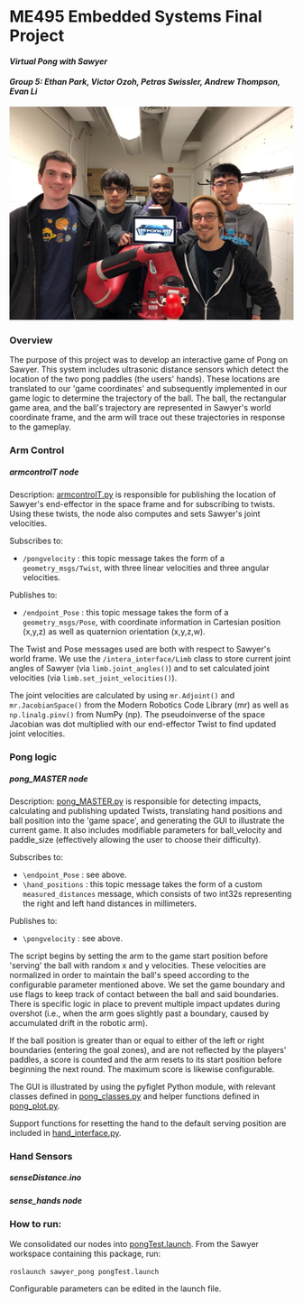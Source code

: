 # ME495 Embedded Systems Final Project

#### *Virtual Pong with Sawyer*
#### *Group 5: Ethan Park, Victor Ozoh, Petras Swissler, Andrew Thompson, Evan Li*

![group photo](groupphoto.jpg)

### Overview

The purpose of this project was to develop an interactive game of Pong on Sawyer. This system includes ultrasonic distance sensors which detect the location of the two pong paddles (the users' hands). These locations are translated to our 'game coordinates' and subsequently implemented in our game logic to determine the trajectory of the ball. The ball, the rectangular game area, and the ball's trajectory are represented in Sawyer's world coordinate frame, and the arm will trace out these trajectories in response to the gameplay.

### Arm Control

##### armcontrolT node
Description: [armcontrolT.py](src/armcontrolT.py) is responsible for publishing the location of Sawyer's end-effector in the space frame and for subscribing to twists. Using these twists, the node also computes and sets Sawyer's joint velocities.

Subscribes to:
* `/pongvelocity` : this topic message takes the form of a `geometry_msgs/Twist`, with three linear velocities and three angular velocities.

Publishes to:
* `/endpoint_Pose` : this topic message takes the form of a `geometry_msgs/Pose`, with coordinate information in Cartesian position (x,y,z) as well as quaternion orientation (x,y,z,w).

The Twist and Pose messages used are both with respect to Sawyer's world frame. We use the `/intera_interface/Limb` class to store current joint angles of Sawyer (via `limb.joint_angles()`) and to set calculated joint velocities (via `limb.set_joint_velocities()`).

 The joint velocities are calculated by using `mr.Adjoint()` and `mr.JacobianSpace()` from the Modern Robotics Code Library (mr) as well as `np.linalg.pinv()` from NumPy (np). The pseudoinverse of the space Jacobian was dot multiplied with our end-effector Twist to find updated joint velocities.

### Pong logic

##### pong_MASTER node

Description: [pong_MASTER.py](src/pong_MASTER.py) is responsible for detecting impacts, calculating and publishing updated Twists, translating hand positions and ball position into the 'game space', and generating the GUI to illustrate the current game. It also includes modifiable parameters for ball_velocity and paddle_size (effectively allowing the user to choose their difficulty).

Subscribes to:
* `\endpoint_Pose` : see above.
* `\hand_positions` : this topic message takes the form of a custom `measured_distances` message, which consists of two int32s representing the right and left hand distances in millimeters.

Publishes to:
* `\pongvelocity` : see above.

The script begins by setting the arm to the game start position before 'serving' the ball with random x and y velocities. These velocities are normalized in order to maintain the ball's speed according to the configurable parameter mentioned above. We set the game boundary and use flags to keep track of contact between the ball and said boundaries. There is specific logic in place to prevent multiple impact updates during overshot (i.e., when the arm goes slightly past a boundary, caused by accumulated drift in the robotic arm).

If the ball position is greater than or equal to either of the left or right boundaries (entering the goal zones), and are not reflected by the players' paddles, a score is counted and the arm resets to its start position before beginning the next round. The maximum score is likewise configurable.

The GUI is illustrated by using the pyfiglet Python module, with relevant classes defined in [pong_classes.py](\src\pong_classes.py) and helper functions defined in [pong_plot.py](\src\pong_plot.py).

Support functions for resetting the hand to the default serving position are included in [hand_interface.py](\src\hand_interface.py).

### Hand Sensors

##### senseDistance.ino

##### sense_hands node

### How to run:

We consolidated our nodes into [pongTest.launch](\launch\pongTest.launch).
From the Sawyer workspace containing this package, run:

`roslaunch sawyer_pong pongTest.launch`

Configurable parameters can be edited in the launch file.
